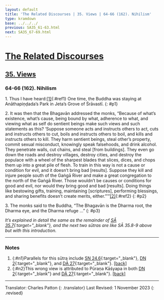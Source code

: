 ```yaml
---
layout: default
title: 'The Related Discourses | 35. Views | 64-66 (162). Nihilism'
type: kramdown
base: ../../../
previous: SA35_61-63.html
next: SA35_67-69.html
---
```


# [The Related Discourses](../index.html)
## [35. Views](index.html)
### 64-66 (162). Nihilism

1\. Thus I have heard:[\[1\]](#n1){:#ref1} One time, the Buddha was staying at Anāthapiṇḍada’s Park in Jeta’s Grove of Śrāvastī.
{: #p1}

2\. It was then that the Bhagavān addressed the monks, “Because of what’s existence, what’s cause, being bound by what, adherence to what, and viewing what as self do sentient beings make such views and such statements as this? ‘Suppose someone acts and instructs others to act, cuts and instructs others to cut, boils and instructs others to boil, and kills and instructs others to kill. They harm sentient beings, steal other’s property, commit sexual misconduct, knowingly speak falsehoods, and drink alcohol. They penetrate walls, cut chains, and steal [from buildings]. They even go down the roads and destroy villages, destroy cities, and destroy the populace with a wheel of the sharpest blades that slices, dices, and chops them up into a great pile of flesh. To train in this way is not a cause or condition for evil, and it doesn’t bring bad [results]. Suppose they kill and injure people south of the Gaṅgā River and make a great congregation to the north of the Gaṅgā River. Those wouldn’t be causes or conditions for good and evil, nor would they bring good and bad [results]. Doing things like bestowing gifts, training, maintaining [scriptures], performing blessings, and sharing benefits doesn’t create merits, either.”’”[\[2\]](#n2){:#ref2}
{: #p2}

3\. The monks said to the Buddha, “The Bhagavān is the Dharma root, the Dharma eye, and the Dharma refuge …”
{: #p3}

<em>It’s explained in detail the same as the remainder of [SĀ 35.7](SA35_7.html){:target="_blank"}, and the next two sūtras are like SĀ 35.8-9 above but with this introduction.</em>

---

### Notes

1. {:#n1}Parallels for this sūtra include [SN 24.6](https://suttacentral.net/sn24.6){:target="_blank"}, [DN 2](https://suttacentral.net/dn2){:target="_blank"}, and [DĀ 27](../../dirgha/DA_27.html){:target="_blank"}. [\[back\]](#ref1)
2. {:#n2}This wrong view is attributed to Pūraṇa Kāśyapa in both [DN 2](https://suttacentral.net/dn2){:target="_blank"} and [DĀ 27](../../dirgha/DA_27.html){:target="_blank"}. [\[back\]](#ref2)

---

Translator: Charles Patton
{: .translator}
Last Revised: 1 November 2023
{: .revised}